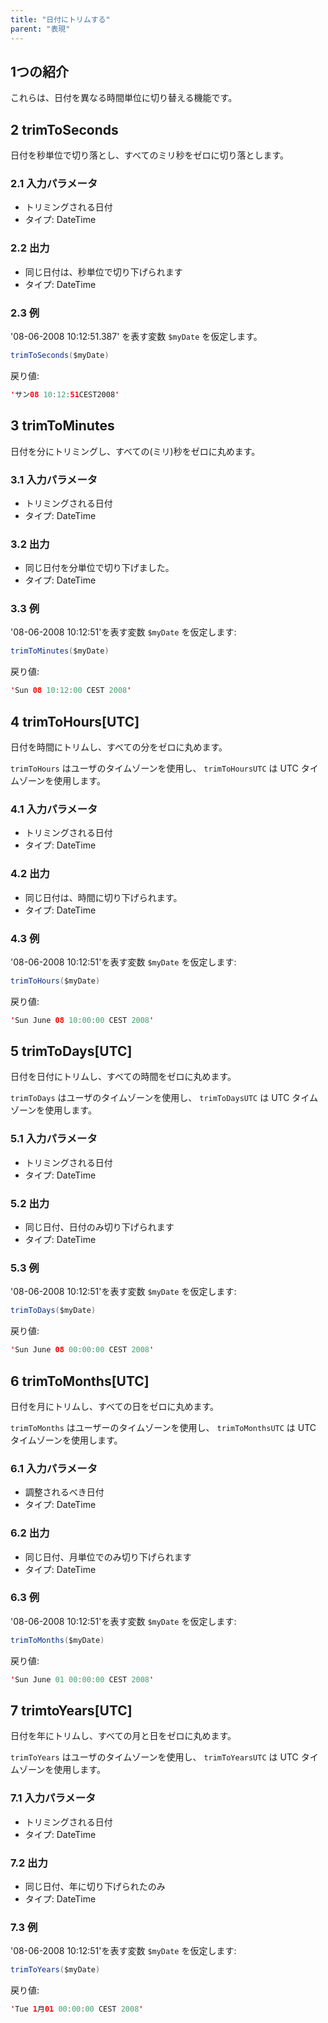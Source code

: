```yaml
---
title: "日付にトリムする"
parent: "表現"
---
```


## 1つの紹介

これらは、日付を異なる時間単位に切り替える機能です。

## 2 trimToSeconds

日付を秒単位で切り落とし、すべてのミリ秒をゼロに切り落とします。

### 2.1 入力パラメータ

* トリミングされる日付
* タイプ: DateTime

### 2.2 出力

* 同じ日付は、秒単位で切り下げられます
* タイプ: DateTime

### 2.3 例

'08-06-2008 10:12:51.387' を表す変数 `$myDate` を仮定します。

```java
trimToSeconds($myDate)
```

戻り値:

```java
'サン08 10:12:51CEST2008'
```

## 3 trimToMinutes

日付を分にトリミングし、すべての(ミリ)秒をゼロに丸めます。

### 3.1 入力パラメータ

* トリミングされる日付
* タイプ: DateTime

### 3.2 出力

* 同じ日付を分単位で切り下げました。
* タイプ: DateTime

### 3.3 例

'08-06-2008 10:12:51'を表す変数 `$myDate` を仮定します:

```java
trimToMinutes($myDate)
```

戻り値:

```java
'Sun 08 10:12:00 CEST 2008'
```

## 4 trimToHours[UTC]

日付を時間にトリムし、すべての分をゼロに丸めます。

`trimToHours` はユーザのタイムゾーンを使用し、 `trimToHoursUTC` は UTC タイムゾーンを使用します。

### 4.1 入力パラメータ

* トリミングされる日付
* タイプ: DateTime

### 4.2 出力

* 同じ日付は、時間に切り下げられます。
* タイプ: DateTime

### 4.3 例

'08-06-2008 10:12:51'を表す変数 `$myDate` を仮定します:

```java
trimToHours($myDate)
```

戻り値:

```java
'Sun June 08 10:00:00 CEST 2008'
```

## 5 trimToDays[UTC]

日付を日付にトリムし、すべての時間をゼロに丸めます。

`trimToDays` はユーザのタイムゾーンを使用し、 `trimToDaysUTC` は UTC タイムゾーンを使用します。

### 5.1 入力パラメータ

* トリミングされる日付
* タイプ: DateTime

### 5.2 出力

* 同じ日付、日付のみ切り下げられます
* タイプ: DateTime

### 5.3 例

'08-06-2008 10:12:51'を表す変数 `$myDate` を仮定します:

```java
trimToDays($myDate)
```

戻り値:

```java
'Sun June 08 00:00:00 CEST 2008'
```

## 6 trimToMonths[UTC]

日付を月にトリムし、すべての日をゼロに丸めます。

`trimToMonths` はユーザーのタイムゾーンを使用し、 `trimToMonthsUTC` は UTC タイムゾーンを使用します。

### 6.1 入力パラメータ

*   調整されるべき日付
*   タイプ: DateTime

### 6.2 出力

* 同じ日付、月単位でのみ切り下げられます
* タイプ: DateTime

### 6.3 例

'08-06-2008 10:12:51'を表す変数 `$myDate` を仮定します:

```java
trimToMonths($myDate)
```

戻り値:

```java
'Sun June 01 00:00:00 CEST 2008'
```

## 7 trimtoYears[UTC]

日付を年にトリムし、すべての月と日をゼロに丸めます。

`trimToYears` はユーザのタイムゾーンを使用し、 `trimToYearsUTC` は UTC タイムゾーンを使用します。

### 7.1 入力パラメータ

* トリミングされる日付
* タイプ: DateTime

### 7.2 出力

* 同じ日付、年に切り下げられたのみ
* タイプ: DateTime

### 7.3 例

'08-06-2008 10:12:51'を表す変数 `$myDate` を仮定します:

```java
trimToYears($myDate)
```

戻り値:

```java
'Tue 1月01 00:00:00 CEST 2008'
```
